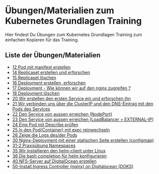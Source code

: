 # Übungen/Materialien zum Kubernetes Grundlagen Training

Hier findest Du Übungen zum Kubernetes Grundlagen Training
zum einfachen Kopieren für das Training.

## Liste der Übungen/Materialien

  * [12 Pod mit manifest erstellen](12-pod-mit-manifest-erstellen.md)
  * [14 Replicaset erstellen und erforschen](14-replicaset-erstellen-und-erforschen.md)
  * [15 Replicaset löschen](15-replicaset-loeschen.md)
  * [16 Deployment erstellen, erforschen](16-deployment-erstellen-erforschen-loeschen.md)
  * [17 Deployment - Wie können wir auf den nginx zugreifen ?](17-zugriff-nginx-busybox.md)
  * [18 Deployment löschen](https://github.com/jmetzger/uebungen-kubernetes-grundlagen/blob/main/16-deployment-erstellen-erforschen-loeschen.md#l%C3%B6schen)
  * [20 Wir erstellen den ersten Service ein und erforschen ihn](20-service-erstellen-und-erforschen.md)
  * [21 Wir verbinden uns über die ClusterIP und den DNS-Eintrag mit den Pods des Services](21-service-clusterip-dns-test-service-pods.md)
  * [22 Den Service von aussen erreichen (NodePort)](22-service-nodeport-test-service-pods.md)
  * [23 Den Service von aussen erreichen (LoadBalancer = EXTERNAL-IP)](23-service-loadbalancer-test-service-pods.md)
  * [24 Eine Pod mit Describe prüfen](24-pod-mit-describe-pruefen.md)
  * [25 In den Pod(Container) mit exec reinwechseln](25-pod-exec.md)
  * [26 Zeige die Logs des/der Pods](26-pod-logs.md)
  * [30 Nginx-Deployment mit einer statischen Seite erstellen (configmap)](30-nginx-deployment-static-page-configmap.md)
  * [31-2 Praxisübung Namespaces](31-2-namespaces-exercise.md)
  * [35 Wir installieren den helm-client unter Linux](35-helm-install-linux.md)
  * [36 Die bash completion für helm konfigurieren](36-helm-configure-bash-completion.md)
  * [40 NFS-Server auf DigitalOcean erstellen](40-create-nfs-server.md)
  * [50-Install Ingress Controller (nginx) on Digitalocean (DOKS)](50-install-ingresscontroller-nginx-digitalocean.md)
